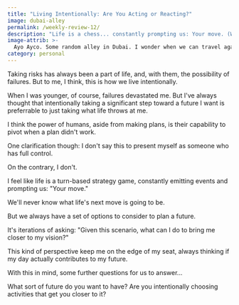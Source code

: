 ```yaml
---
title: "Living Intentionally: Are You Acting or Reacting?"
image: dubai-alley
permalink: /weekly-review-12/
description: "Life is a chess... constantly prompting us: Your move. (Weekly Review #12)"
image-attrib: >-
  Ayo Ayco. Some random alley in Dubai. I wonder when we can travel again? :)
category: personal
---
```


Taking risks has always been a part of life, and, with them, the possibility of failures. But to me, I think, this is how we live intentionally.<!--more-->

When I was younger, of course, failures devastated me. But I've always thought that intentionally taking a significant step toward a future I want is preferrable to just taking what life throws at me.

I think the power of humans, aside from making plans, is their capability to pivot when a plan didn't work.

One clarification though: I don't say this to present myself as someone who has full control.

On the contrary, I don't.

I feel like life is a turn-based strategy game, constantly emitting events and prompting us: "Your move."

We'll never know what life's next move is going to be.

But we always have a set of options to consider to plan a future.

It's iterations of asking: "Given this scenario, what can I do to bring me closer to my vision?"

This kind of perspective keep me on the edge of my seat, always thinking if my day actually contributes to my future.

With this in mind, some further questions for us to answer...

What sort of future do you want to have? Are you intentionally choosing activities that get you closer to it?

